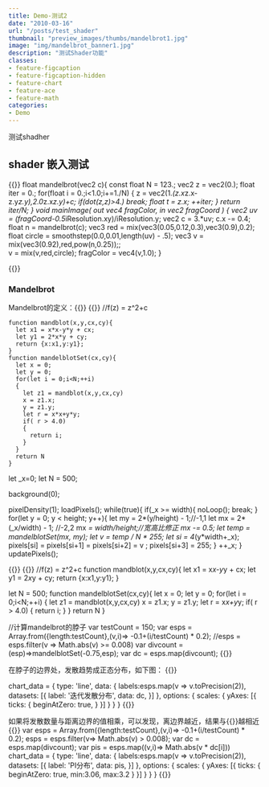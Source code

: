 ```yaml
---
title: Demo-测试2
date: "2010-03-16"
url: "/posts/test_shader"
thumbnail: "preview_images/thumbs/mandelbrot1.jpg"
image: "img/mandelbrot_banner1.jpg"
description: "测试Shader功能"
classes:
- feature-figcaption
- feature-figcaption-hidden
- feature-chart
- feature-ace
- feature-math
categories:
- Demo
---
```

测试shadher
<!--more-->

## shader 嵌入测试


{{<shader code-height=410 height=400 hideCode=false >}}
float mandelbrot(vec2 c){
    const float N = 123.;
    vec2 z = vec2(0.);
    float iter = 0.;
    for(float i = 0.;i<1.0;i+=1./N)
    {
        z = vec2(1.*(z.x*z.x-z.y*z.y),2.0*z.x*z.y)+c;
        if(dot(z,z)>4.) break;
        float t = z.x;
        ++iter;
    }
    return iter/N;
}
void mainImage( out vec4 fragColor, in vec2 fragCoord )
{
    vec2 uv = (fragCoord-0.5*iResolution.xy)/iResolution.y;
    vec2 c = 3.*uv;
    c.x -= 0.4;
    float n = mandelbrot(c);
    vec3 red = mix(vec3(0.05,0.12,0.3),vec3(0.9),0.2);
    float circle = smoothstep(0.0,0.01,length(uv) - .5);
    vec3 v = mix(vec3(0.92),red,pow(n,0.25));;    
    v = mix(v,red,circle);
    fragColor = vec4(v,1.0);
}

{{</shader >}}

### Mandelbrot
Mandelbrot的定义：{{<math>}}f(z)=z^2+c{{</math>}}
{{<p5js noSetup= true >}}
//f(z) = z^2+c
~~~//隐藏的代码
function mandblot(x,y,cx,cy){
  let x1 = x*x-y*y + cx;
  let y1 = 2*x*y + cy;
  return {x:x1,y:y1};
}
function mandelblotSet(cx,cy){
  let x = 0;
  let y = 0;
  for(let i = 0;i<N;++i)
  {
    let z1 = mandblot(x,y,cx,cy)
    x = z1.x;
    y = z1.y;
    let r = x*x+y*y;
    if( r > 4.0)
    {
      return i;
    }
  }
  return N
}
~~~
let _x=0;
let N = 500;

background(0);

pixelDensity(1);
loadPixels();
while(true){
  if(_x >= width){
    noLoop(); 
    break;
  }
  for(let y = 0; y < height; y++){
    let my = 2*(y/height) - 1;//-1,1
    let mx = 2*(_x/width) - 1; //-2,2
    mx *= width/height;//宽高比修正
    mx -= 0.5;
    let temp = mandelblotSet(mx, my);
    let v = temp / N * 255;
    let si = 4*(y*width+_x);
    pixels[si] = pixels[si+1] = pixels[si+2] = v ;
    pixels[si+3] = 255;
  }
  ++_x;
} 
updatePixels();

{{</p5js>}}
{{<ace readOnly=true allowRunning=true disableFoldButton=true >}}
//f(z) = z^2+c
function mandblot(x,y,cx,cy){
  let x1 = x*x-y*y + cx;
  let y1 = 2*x*y + cy;
  return {x:x1,y:y1};
}

let N = 500;
function mandelblotSet(cx,cy){
  let x = 0;
  let y = 0;
  for(let i = 0;i<N;++i)
  {
    let z1 = mandblot(x,y,cx,cy)
    x = z1.x;
    y = z1.y;
    let r = x*x+y*y;
    if( r > 4.0)
    {
      return i;
    }
  }
  return N
}

//计算mandelbrot的脖子
var testCount = 150;
var esps = Array.from({length:testCount},(v,i)=> -0.1+(i/testCount) * 0.2);
//esps = esps.filter(v => Math.abs(v) >= 0.008)
var divcount = (esp)=>mandelblotSet(-0.75,esp); 
var dc = esps.map(divcount);
{{</ace>}}

在脖子的边界处，发散趋势成正态分布，如下图：
{{<chart code-height=360 height=300 hideCode=false defaultFold=true >}}

chart_data = {
    type: 'line',
    data: {
      labels:esps.map(v => v.toPrecision(2)),       
        datasets: [{
            label: '迭代发散分布',
            data: dc,
        }]
    },
    options: {
        scales: {
            yAxes: [{
                ticks: {
                    beginAtZero: true,
                }
            }]
        }
    }
}
{{</chart>}}

如果将发散数量与距离边界的值相乘，可以发现，离边界越近，结果与{{<math>}}\pi{{</math>}}越相近
{{<chart code-height=360 height=300 hideCode=false defaultFold=true >}}
var esps = Array.from({length:testCount},(v,i)=> -0.1+(i/testCount) * 0.2);
esps = esps.filter(v=> Math.abs(v) > 0.008); 
var dc = esps.map(divcount);
var pis = esps.map((v,i)=> Math.abs(v * dc[i]))
chart_data = {
    type: 'line',
    data: {
      labels:esps.map(v => v.toPrecision(2)),       
        datasets: [{
            label: 'PI分布',
            data: pis,
        }]
    },
    options: {
        scales: {
            yAxes: [{
                ticks: {
                    beginAtZero: true,
                    min:3.06,
                    max:3.2
                }
            }]
        }
    }
}
{{</chart>}}
